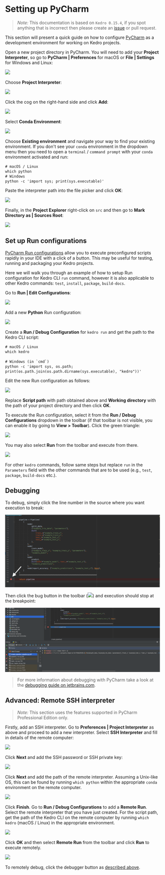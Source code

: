 # Setting up PyCharm

> *Note:* This documentation is based on `Kedro 0.15.4`, if you spot anything that is incorrect then please create an [issue](https://github.com/quantumblacklabs/kedro/issues) or pull request.

This section will present a quick guide on how to configure [PyCharm](https://www.jetbrains.com/pycharm/) as a development environment for working on Kedro projects.

Open a new project directory in PyCharm. You will need to add your **Project Interpreter**, so go to **PyCharm | Preferences** for macOS or **File | Settings** for Windows and Linux:

![](images/pycharm_preferences.png)

Choose **Project Interpreter**: <br />

![](images/pycharm_project_interpreter.png)

Click the cog on the right-hand side and click **Add**:

![](images/pycharm_add_interpreter.png)

Select **Conda Environment**:

![](images/pycharm_add_conda_env.png)

Choose **Existing environment** and navigate your way to find your existing environment. If you don't see your `conda` environment in the dropdown menu then you need to open a `terminal` / `command prompt` with your `conda` environment activated and run:

```console
# macOS / Linux
which python
# Windows
python -c 'import sys; print(sys.executable)'
```

Paste the interpreter path into the file picker and click **OK**: <br />

![](images/pycharm_select_conda_interpreter.png)

Finally, in the **Project Explorer** right-click on `src` and then go to **Mark Directory as | Sources Root**:

![](images/pycharm_mark_dir_as_sources_root.png)


## Set up Run configurations

[PyCharm Run configurations](https://www.jetbrains.com/help/pycharm/creating-and-editing-run-debug-configurations.html) allow you to execute preconfigured scripts rapidly in your IDE with a click of a button. This may be useful for testing, running and packaging your Kedro projects.

Here we will walk you through an example of how to setup Run configuration for Kedro CLI `run` command, however it is also applicable to other Kedro commands: `test`, `install`, `package`, `build-docs`.

Go to **Run | Edit Configurations**:

![](images/pycharm_edit_confs.png)

Add a new **Python** Run configuration:

![](images/pycharm_add_py_run_config.png)

Create a **Run / Debug Configuration** for `kedro run` and get the path to the Kedro CLI script:

```console
# macOS / Linux
which kedro

# Windows (in `cmd`)
python -c 'import sys, os.path; print(os.path.join(os.path.dirname(sys.executable), "kedro"))'
```

Edit the new Run configuration as follows:

![](images/pycharm_edit_py_run_config.png)

Replace **Script path** with path obtained above and **Working directory** with the path of your project directory and then click **OK**.

To execute the Run configuration, select it from the **Run / Debug Configurations** dropdown in the toolbar (if that toolbar is not visible, you can enable it by going to **View > Toolbar**). Click the green triangle:

![](images/pycharm_conf_run_button.png)

You may also select **Run** from the toolbar and execute from there. <br />

![](images/pycharm_conf_run_dropdown.png)

For other `kedro` commands, follow same steps but replace `run` in the `Parameters` field with the other commands that are to be used (e.g., `test`, `package`, `build-docs` etc.).


## Debugging

To debug, simply click the line number in the source where you want execution to break:

![](images/pycharm_add_breakpoint.png)

Then click the bug button in the toolbar (![](images/pycharm_debugger_button.png)) and execution should stop at the breakpoint:

![](images/pycharm_debugger_break.png)

>For more information about debugging with PyCharm take a look at the [debugging guide on jetbrains.com](https://www.jetbrains.com/help/pycharm/part-1-debugging-python-code.html).


## Advanced: Remote SSH interpreter

> *Note:* This section uses the features supported in PyCharm Professional Edition only.

Firstly, add an SSH interpreter. Go to **Preferences | Project Interpreter** as above and proceed to add a new interpreter. Select **SSH Interpreter** and fill in details of the remote computer:

![](images/pycharm_ssh_interpreter_1.png)

Click **Next** and add the SSH password or SSH private key:

![](images/pycharm_ssh_interpreter_2.png)

Click **Next** and add the path of the remote interpreter. Assuming a Unix-like OS, this can be found by running `which python` within the appropriate `conda` environment on the remote computer.

![](images/pycharm_ssh_interpreter_3.png)

Click **Finish**. Go to **Run / Debug Configurations** to add a **Remote Run**. Select the remote interpreter that you have just created. For the script path, get the path of the Kedro CLI on the remote computer by running `which kedro` (macOS / Linux) in the appropriate environment.

![](images/pycharm_ssh_runner.png)

Click **OK** and then select **Remote Run** from the toolbar and click **Run** to execute remotely.

![](images/pycharm_remote_run.png)

To remotely debug, click the debugger button as [described above](#debugging).
